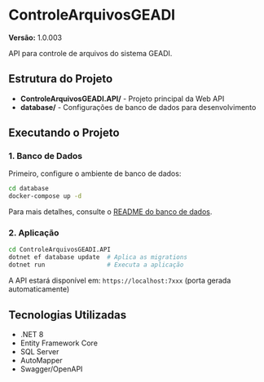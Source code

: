 # ControleArquivosGEADI

**Versão:** 1.0.003

API para controle de arquivos do sistema GEADI.

## Estrutura do Projeto

- **ControleArquivosGEADI.API/** - Projeto principal da Web API
- **database/** - Configurações de banco de dados para desenvolvimento

## Executando o Projeto

### 1. Banco de Dados

Primeiro, configure o ambiente de banco de dados:

```bash
cd database
docker-compose up -d
```

Para mais detalhes, consulte o [README do banco de dados](./database/README.md).

### 2. Aplicação

```bash
cd ControleArquivosGEADI.API
dotnet ef database update  # Aplica as migrations
dotnet run                 # Executa a aplicação
```

A API estará disponível em: `https://localhost:7xxx` (porta gerada automaticamente)

## Tecnologias Utilizadas

- .NET 8
- Entity Framework Core
- SQL Server
- AutoMapper
- Swagger/OpenAPI